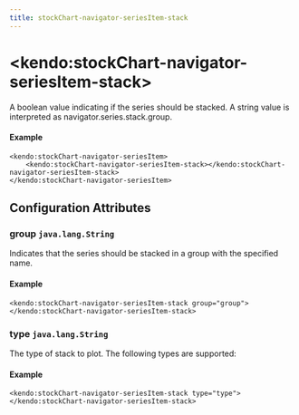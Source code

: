 ```yaml
---
title: stockChart-navigator-seriesItem-stack
---
```


# \<kendo:stockChart-navigator-seriesItem-stack\>

A boolean value indicating if the series should be stacked.
A string value is interpreted as navigator.series.stack.group.

#### Example
    <kendo:stockChart-navigator-seriesItem>
        <kendo:stockChart-navigator-seriesItem-stack></kendo:stockChart-navigator-seriesItem-stack>
    </kendo:stockChart-navigator-seriesItem>

## Configuration Attributes

### group `java.lang.String`

Indicates that the series should be stacked in a group with the specified name.

#### Example
    <kendo:stockChart-navigator-seriesItem-stack group="group">
    </kendo:stockChart-navigator-seriesItem-stack>

### type `java.lang.String`

The type of stack to plot. The following types are supported:

#### Example
    <kendo:stockChart-navigator-seriesItem-stack type="type">
    </kendo:stockChart-navigator-seriesItem-stack>

